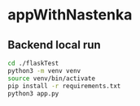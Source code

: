 # appWithNastenka

## Backend local run
```bash
cd ./flaskTest
python3 -m venv venv
source venv/bin/activate
pip install -r requirements.txt
python3 app.py
```

